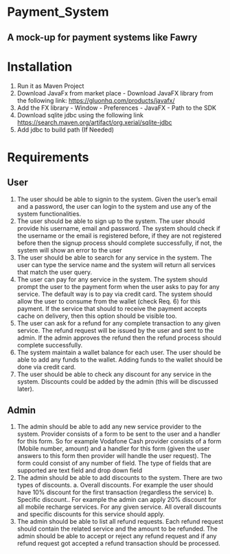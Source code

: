 # Payment_System
## A mock-up for payment systems like Fawry

# Installation
1. Run it as Maven Project
2. Download JavaFx from market place - Download JavaFX library from the following link: https://gluonhq.com/products/javafx/
3. Add the FX library -  Window - Preferences - JavaFX - Path to the SDK
4. Download sqlite jdbc using the following link https://search.maven.org/artifact/org.xerial/sqlite-jdbc
5. Add jdbc to build path (If Needed)

# Requirements 
## User
1. The user should be able to signin to the system. Given the user’s email and a password, the user can login to the system and use any of the system functionalities.
2. The user should be able to sign up to the system. The user should provide his username, email and password. The system should check if the username or the email is registered before, if they are not registered before then the signup process should complete successfully, if not, the system will show an error to the user
3. The user should be able to search for any service in the system. The user can type the service name and the system will return all services that match the user query.
4. The user can pay for any service in the system. The system should prompt the user to the payment form when the user asks to pay for any service. The default way is to pay via credit card. The system should allow the user to consume from the wallet (check Req. 6) for this payment. If the service that should to receive the payment accepts cache on delivery, then this option should be visible too.
5. The user can ask for a refund for any complete transaction to any given service. The refund request will be issued by the user and sent to the admin. If the admin approves the refund then the refund process should complete successfully.
6. The system maintain a wallet balance for each user. The user should be able to add any funds to the wallet. Adding funds to the wallet should be done via credit card.
7. The user should be able to check any discount for any service in the system. Discounts could be added by the admin (this will be discussed later).
## Admin
1. The admin should be able to add any new service provider to the system. Provider consists of a form to be sent to the user and a handler for this form. So for example Vodafone Cash provider consists of a form (Mobile number, amount) and a handler for this form (given the user answers to this form then provider will handle the user request). The form could consist of any number of field. The type of fields that are supported are text field and drop down field
2. The admin should be able to add discounts to the system. There are two types of discounts.
a. Overall discounts. For example the user should have 10% discount for the first transaction (regardless the service)
b. Specific discount.. For example the admin can apply 20% discount for all mobile recharge services.
For any given service. All overall discounts and specific discounts for this service should apply.
3. The admin should be able to list all refund requests. Each refund request should contain the related service and the amount to be refunded. The admin should be able to accept or reject any refund request and if any refund request got accepted a refund transaction should be processed.

